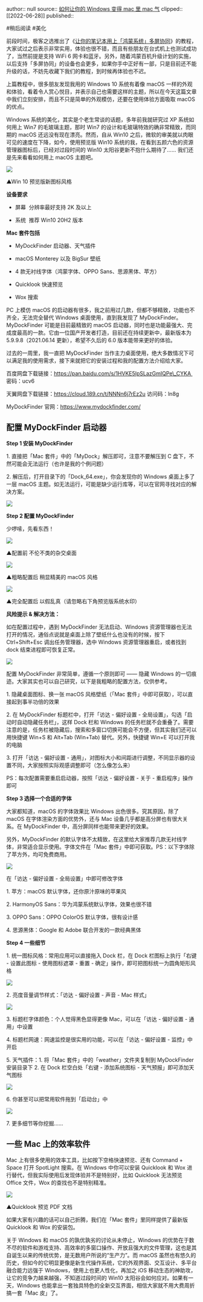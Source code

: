 author:: null
source:: [如何让你的 Windows 变得 mac 里 mac 气](https://m.ithome.com/html/557239.htm)
clipped:: [[2022-06-28]]
published:: 

#稍后阅读 #美化

前段时间，极客之选推出了《[让你的笔记本用上「鸿蒙系统」多屏协同](https://www.ithome.com/0/556/476.htm)》的教程，大家试过之后表示非常实用，体验也很不错，而且有些朋友在台式机上也测试成功了，当然前提是支持 WiFi 6 网卡和蓝牙。另外，随着鸿蒙百机升级计划的实施，以后支持「多屏协同」的设备也会更多，如果你手中正好有一部，只是目前还不能升级的话，不妨先收藏下我们的教程，到时候再体验也不迟。

上篇教程中，很多朋友发现我用的 Windows 10 系统有着像 macOS 一样的外观和体验，看着令人赏心悦目，并表示自己也需要这样的主题，所以在今天这篇文章中我们立刻安排，而且不只是简单的外观模仿，还要在使用体验方面吸取 macOS 的优点。

Windows 系统的美化，其实是个老生常谈的话题，多年前我就研究过 XP 系统如何用上 Win7 的毛玻璃主题，那时 Win7 的设计和毛玻璃特效的确非常精致，而同期的 macOS 还远没有现在漂亮。然而，自从 Win10 之后，微软的审美就以肉眼可见的速度在下降，如今，使用预览版 Win10 系统的我，在看到五颜六色的资源管理器图标后，已经对过段时间的 Win10 太阳谷更新不抱什么期待了…… 我们还是先来看看如何用上 macOS 主题吧。

![](https://img.ithome.com/newsuploadfiles/2021/6/bc64420a-0eb8-4dce-ab37-410999893a3d.png)

▲Win 10 预览版新图标风格

**设备要求**

-   屏幕  分辨率最好支持 2K 及以上
    
-   系统  推荐 Win10 20H2 版本
    

**Mac 套件包括**

-   MyDockFinder 启动器、天气插件
    
-   macOS Monterey 以及 BigSur 壁纸
    
-   4 款无衬线字体（鸿蒙字体、OPPO Sans、思源黑体、苹方）
    
-   Quicklook 快速预览
    
-   Wox 搜索
    

PC 上模仿 macOS 的启动器有很多，我之前用过几款，但都不够精致，功能也不齐全，无法完全替代 Windows 桌面使用，直到我发现了 MyDockFinder。MyDockFinder 可能是目前最精致的 macOS 启动器，同时也是功能最强大、完成度最高的一款。它由一位国产开发者打造，目前还在持续更新中，最新版本为 5.9.9.8（2021.06.14 更新），希望不久后的 6.0 版本能带来更好的体验。

过去的一周里，我一直把 MyDockFinder 当作主力桌面使用，绝大多数情况下可以满足我的使用需求，接下来就把它的安装过程和我的配置方法介绍给大家。

百度网盘下载链接：https://pan.baidu.com/s/1HVKE5lpSLazGmIQPe\_CYKA  密码：ucv6

天翼网盘下载链接：https://cloud.189.cn/t/NNNn6j7rEz2u 访问码：ln8g

MyDockFinder 官网：https://www.mydockfinder.com/

## 配置 MyDockFinder 启动器

**Step 1 安装 MyDockFinder**

1\. 直接把「Mac 套件」中的「MyDock」解压即可，注意不要解压到 C 盘下，不然可能会无法运行（也许是我的个例问题）

2\. 解压后，打开目录下的「Dock\_64.exe」，你会发现你的 Windows 桌面上多了一层 macOS 主题。如无法运行，可能是缺少运行库等，可以在官网寻找对应的解决方案。

![](https://img.ithome.com/newsuploadfiles/2021/6/9d0ed81e-e969-48fa-82bd-86a9369c5867.png)

**Step 2 配置 MyDockFinder**

少啰嗦，先看东西！

![](https://img.ithome.com/newsuploadfiles/2021/6/2056f090-e964-404e-9522-8ba0af72b8ca.png)

▲配置前 不伦不类的杂交桌面

![](https://img.ithome.com/newsuploadfiles/2021/6/7b927e7f-532f-417e-b603-51cb4b1f53df.png)

▲粗略配置后 稍显精美的 macOS 风格

![](https://img.ithome.com/newsuploadfiles/2021/6/18039eb9-595c-4a95-a1e8-f1ecccfd2e79.gif)

▲完全配置后 以假乱真（请忽略右下角预览版系统水印）

**风险提示 & 解决方法：**

如在配置过程中，遇到 MyDockFinder 无法启动、Windows 资源管理器也无法打开的情况，通俗点说就是桌面上除了壁纸什么也没有的时候，按下 Ctrl+Shift+Esc 调出任务管理器，选中 Windows 资源管理器重启，或者找到 dock 结束进程即可恢复正常。

![](https://img.ithome.com/newsuploadfiles/2021/6/bc3bdf37-7dbd-4e6c-b32b-c64008d7b446.jpg)

配置 MyDockFinder 非常简单，遵循一个原则即可 —— 隐藏 Windows 的一切痕迹。大家其实也可以自己研究，以下是我粗略的配置方法，仅供参考。

1\. 隐藏桌面图标、换一张 macOS 风格壁纸（「Mac 套件」中即可获取），可以直接起到事半功倍的效果

2\. 在 MyDockFinder 标题栏中，打开「访达 - 偏好设置 - 全局设置」，勾选「启动时自动隐藏任务栏」，这样 Dock 栏和 Windows 的任务栏就不会重叠了。需要注意的是，任务栏被隐藏后，搜索和多窗口切换可能会不方便，但其实我们还可以用快捷键 Win+S 和 Alt+Tab (Win+Tab) 替代。另外，快捷键 Win+E 可以打开我的电脑

3\. 打开「访达 - 偏好设置 - 通用」，对图标大小和间距进行调整，不同显示器的设置不同，大家按照实际观感调整即可（怎么像怎么来）

PS：每次配置需要重启启动器，按照「访达 - 偏好设置 - 关于 - 重启程序」操作即可

**Step 3 选择一个合适的字体**

大家都知道，macOS 的字体效果比 Windows 出色很多。究其原因，除了 macOS 在字体渲染方面的优势外，还与 Mac 设备几乎都是高分屏也有很大关系。在 MyDockFinder 中，高分屏同样也能带来更好的效果。

另外，MyDockFinder 的默认字体不太精致，在这里给大家推荐几款无衬线字体，非常适合显示使用。字体文件在「Mac 套件」中即可获取。PS：以下字体除了苹方外，均可免费商用。

![](https://img.ithome.com/newsuploadfiles/2021/6/9c8d9209-c7bd-4325-b4bf-8056917449cc.png)

在「访达 - 偏好设置 - 全局设置」中即可修改字体

1\. 苹方：macOS 默认字体，还你原汁原味的苹果风

2\. HarmonyOS Sans：华为鸿蒙系统默认字体，效果也很不错

3\. OPPO Sans：OPPO ColorOS 默认字体，很有设计感

4\. 思源黑体：Google 和 Adobe 联合开发的一款经典黑体

**Step 4 一些细节**

1\. 统一图标风格：常用应用可以直接拖入 Dock 栏，在 Dock 栏图标上执行「右键 - 设置此图标 - 使用图标遮罩 - 重置 - 确定」操作，即可把图标统一为圆角矩形风格

![](https://img.ithome.com/newsuploadfiles/2021/6/d0a66046-dbba-41c4-8b69-b056ac79af73.gif)

2\. 亮度音量调节样式：「访达 - 偏好设置 - 声音 - Mac 样式」

![](https://img.ithome.com/newsuploadfiles/2021/6/6614b582-d5f2-4155-a6b3-2bb80cfe2ffe.gif)

3\. 标题栏字体颜色：个人觉得黑色显得更像 Mac，可以在「访达 - 偏好设置 - 通用」中设置

4\. 标题栏网速：网速监控是很实用的功能，可以在「访达 - 偏好设置 - 监控」中开启

5\. 天气插件：1. 将「Mac 套件」中的「weather」文件夹复制到 MyDockFinder 安装目录下 2. 在 Dock 栏空白处「右键 - 添加系统图标 - 天气预报」即可添加天气图标

![](https://img.ithome.com/newsuploadfiles/2021/6/ccdd0df8-df0b-4b42-8a2e-ea993235e3cb.gif)

6\. 你甚至可以把常用软件拖到「启动台」中

![](https://img.ithome.com/newsuploadfiles/2021/6/520c3a99-433a-410f-a889-bd7344dd0e10.gif)

7\. 更多细节等你挖掘……

## 一些 Mac 上的效率软件

Mac 上有很多使用的效率工具，比如按下空格快速预览、还有 Command + Space 打开 SpotLight 搜索。在 Windows 中你可以安装 Quicklook 和 Wox 进行替代，但我实际使用后发现体验并不是特别好，比如 Quicklook 无法预览 Office 文件，Wox 的查找也不是特别精准。

![](https://img.ithome.com/newsuploadfiles/2021/6/76503ee5-78ad-4e86-822c-3593b10e4b6a.gif)

▲Quicklook 预览 PDF 文档

如果大家有兴趣的话可以自己折腾，我们在「Mac 套件」里同样提供了最新版 Quicklook 和 Wox 的安装包。

关于 Windows 和 macOS 的孰优孰劣的讨论从未停止，Windows 的优势在于数不尽的软件和游戏支持、高效率的多窗口操作、开放且强大的文件管理，这也是其自诞生以来的传统优势，是无数用户所说的“生产力”。而 macOS 虽然也有悠久的历史，但如今的它明显更像是新生代操作系统，它的外观界面、交互设计、多平台融合能力远强于 Windows，使用上也更人性化，再加之 iOS 移动生态的神助攻，让它的竞争力越来越强，不知道过段时间的 Win10 太阳谷会如何应对。如果有一天，Windows 也能拿出一套独具特色的全新交互界面，相信大家就不用大费周折搞一套「Mac 皮」了。